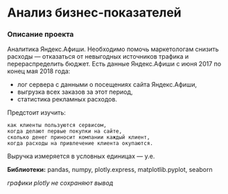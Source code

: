 # Анализ бизнес-показателей

### Описание проекта
Аналитика Яндекс.Афиши. Необходимо помочь маркетологам снизить расходы — отказаться от невыгодных источников трафика и перераспределить бюджет.
Есть данные Яндекс.Афиши с июня 2017 по конец мая 2018 года:

- лог сервера с данными о посещениях сайта Яндекс.Афиши,
- выгрузка всех заказов за этот период,
- статистика рекламных расходов.

Предстоит изучить:

    как клиенты пользуются сервисом,
    когда делают первые покупки на сайте,
    сколько денег приносит компании каждый клиент,
    когда расходы на привлечение клиента окупаются.

Выручка измеряется в условных единицах — у.е.

**Библиотеки:** pandas, numpy, plotly.express, matplotlib.pyplot, seaborn

*графики plotly не сохраняют вывод*
